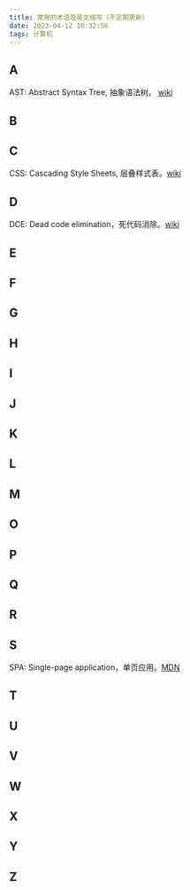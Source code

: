 ```yaml
---
title: 常用的术语及英文缩写（不定期更新）
date: 2023-04-12 10:32:56
tags: 计算机
---
```


## A

AST: Abstract Syntax Tree, 抽象语法树。 [wiki](https://zh.wikipedia.org/wiki/%E6%8A%BD%E8%B1%A1%E8%AA%9E%E6%B3%95%E6%A8%B9)

## B

## C

CSS: Cascading Style Sheets, 层叠样式表。[wiki](https://zh.wikipedia.org/wiki/CSS)

## D

DCE: Dead code elimination，死代码消除。[wiki](https://zh.wikipedia.org/zh-hans/%E6%AD%BB%E7%A2%BC%E5%88%AA%E9%99%A4)

## E

## F

## G

## H

## I

## J

## K

## L

## M

## O

## P

## Q

## R

## S

SPA: Single-page application，单页应用。[MDN](https://developer.mozilla.org/zh-CN/docs/Glossary/SPA)

## T

## U

## V

## W

## X

## Y

## Z
